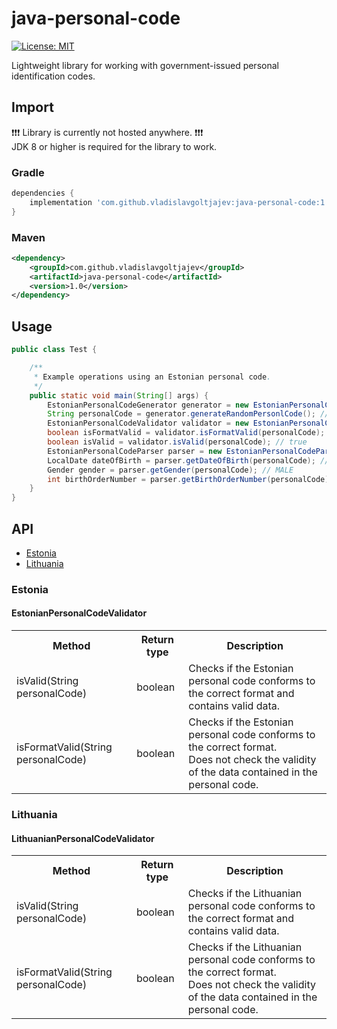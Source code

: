 # java-personal-code
[![License: MIT](https://img.shields.io/badge/License-MIT-green.svg)](https://github.com/vladislavgoltjajev/java-personal-code/blob/main/LICENSE)

Lightweight library for working with government-issued personal identification codes.

## Import
:exclamation::exclamation::exclamation: Library is currently not hosted anywhere. :exclamation::exclamation::exclamation:   
JDK 8 or higher is required for the library to work.
### Gradle
```groovy
dependencies {
    implementation 'com.github.vladislavgoltjajev:java-personal-code:1.0'
}
```
### Maven
```xml
<dependency>
    <groupId>com.github.vladislavgoltjajev</groupId>
    <artifactId>java-personal-code</artifactId>
    <version>1.0</version>
</dependency>
```

## Usage
```java
public class Test {

    /**
     * Example operations using an Estonian personal code.
     */
    public static void main(String[] args) {
        EstonianPersonalCodeGenerator generator = new EstonianPersonalCodeGenerator();
        String personalCode = generator.generateRandomPersonlCode(); // 37209030023
        EstonianPersonalCodeValidator validator = new EstonianPersonalCodeValidator();
        boolean isFormatValid = validator.isFormatValid(personalCode); // true
        boolean isValid = validator.isValid(personalCode); // true
        EstonianPersonalCodeParser parser = new EstonianPersonalCodeParser();
        LocalDate dateOfBirth = parser.getDateOfBirth(personalCode); // 03.09.1972
        Gender gender = parser.getGender(personalCode); // MALE
        int birthOrderNumber = parser.getBirthOrderNumber(personalCode); // 2
    }
}
```

## API
* [Estonia](#estonia)
* [Lithuania](#lithuania)

### Estonia
#### EstonianPersonalCodeValidator
<table class="table1">
    <tr>
        <th>Method</th>
        <th>Return type</th>
        <th>Description</th>
    </tr>
    <tr>
        <td>isValid(String personalCode)</td>
        <td>boolean</td>
        <td>Checks if the Estonian personal code conforms to the correct format and contains valid data.</td>
    </tr>
    <tr>
        <td>isFormatValid(String personalCode)</td>
        <td>boolean</td>
        <td>
            Checks if the Estonian personal code conforms to the correct format.<br/>
            Does not check the validity of the data contained in the personal code.
        </td>
    </tr>
</table>

### Lithuania
#### LithuanianPersonalCodeValidator
<table class="table1">
    <tr>
        <th>Method</th>
        <th>Return type</th>
        <th>Description</th>
    </tr>
    <tr>
        <td>isValid(String personalCode)</td>
        <td>boolean</td>
        <td>Checks if the Lithuanian personal code conforms to the correct format and contains valid data.</td>
    </tr>
    <tr>
        <td>isFormatValid(String personalCode)</td>
        <td>boolean</td>
        <td>
            Checks if the Lithuanian personal code conforms to the correct format.<br/>
            Does not check the validity of the data contained in the personal code.
        </td>
    </tr>
</table>